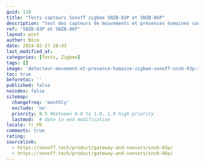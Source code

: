 ```yaml
---
guid: 110
title: "Tests capteurs Sonoff zigbee SNZB-03P et SNZB-06P"
description: "test des capteurs de mouvements et présences humaines sonoff SNZB-03P et SNZB-06P zigbee quelles sont les différences et sont-ils bien reconnus dans nos assistants préférés."
ref: "SNZB-03P et SNZB-06P"
layout: post
author: Nico
date: 2024-02-27 18:43
last_modified_at: 
categories: [Tests, Zigbee]
tags: []
image: 'detecteur-movement-et-presence-humaine-zigbee-sonoff-snzb-03p-snzb-06p.png'
toc: true
beforetoc: ''
published: false
noindex: false
sitemap:
  changefreq: 'monthly'
  exclude: 'no'
  priority: 0.5 #between 0.0 to 1.0, 1.0 high priority
  lastmod:  # date to end modification
locale: fr_FR
comments: true
rating:  
sourcelink:
  - https://sonoff.tech/product/gateway-and-sensors/snzb-03p/
  - https://sonoff.tech/product/gateway-and-sensors/snzb-06p/
---
```

